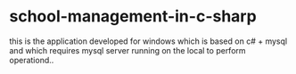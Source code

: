 # school-management-in-c-sharp
this is the application developed for windows which is based on c# + mysql and which requires mysql server running on the local to perform operationd..
